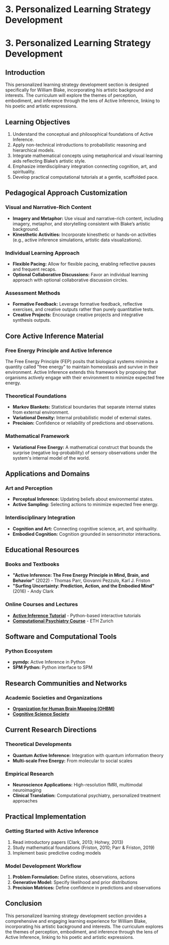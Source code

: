 # 3. Personalized Learning Strategy Development

# 3. Personalized Learning Strategy Development

## Introduction

This personalized learning strategy development section is designed specifically for William Blake, incorporating his artistic background and interests. The curriculum will explore the themes of perception, embodiment, and inference through the lens of Active Inference, linking to his poetic and artistic expressions.

## Learning Objectives

1. Understand the conceptual and philosophical foundations of Active Inference.
2. Apply non-technical introductions to probabilistic reasoning and hierarchical models.
3. Integrate mathematical concepts using metaphorical and visual learning aids reflecting Blake’s artistic style.
4. Emphasize interdisciplinary integration connecting cognition, art, and spirituality.
5. Develop practical computational tutorials at a gentle, scaffolded pace.

## Pedagogical Approach Customization

### Visual and Narrative-Rich Content

- **Imagery and Metaphor:** Use visual and narrative-rich content, including imagery, metaphor, and storytelling consistent with Blake’s artistic background.
- **Kinesthetic Activities:** Incorporate kinesthetic or hands-on activities (e.g., active inference simulations, artistic data visualizations).

### Individual Learning Approach

- **Flexible Pacing:** Allow for flexible pacing, enabling reflective pauses and frequent recaps.
- **Optional Collaborative Discussions:** Favor an individual learning approach with optional collaborative discussion circles.

### Assessment Methods

- **Formative Feedback:** Leverage formative feedback, reflective exercises, and creative outputs rather than purely quantitative tests.
- **Creative Projects:** Encourage creative projects and integrative synthesis outputs.

## Core Active Inference Material

### Free Energy Principle and Active Inference

The Free Energy Principle (FEP) posits that biological systems minimize a quantity called "free energy" to maintain homeostasis and survive in their environment. Active Inference extends this framework by proposing that organisms actively engage with their environment to minimize expected free energy.

### Theoretical Foundations

- **Markov Blankets:** Statistical boundaries that separate internal states from external environment.
- **Variational Density:** Internal probabilistic model of external states.
- **Precision:** Confidence or reliability of predictions and observations.

### Mathematical Framework

- **Variational Free Energy:** A mathematical construct that bounds the surprise (negative log-probability) of sensory observations under the system's internal model of the world.

## Applications and Domains

### Art and Perception

- **Perceptual Inference:** Updating beliefs about environmental states.
- **Active Sampling:** Selecting actions to minimize expected free energy.

### Interdisciplinary Integration

- **Cognition and Art:** Connecting cognitive science, art, and spirituality.
- **Embodied Cognition:** Cognition grounded in sensorimotor interactions.

## Educational Resources

### Books and Textbooks

- **"Active Inference: The Free Energy Principle in Mind, Brain, and Behavior"** (2022) - Thomas Parr, Giovanni Pezzulo, Karl J. Friston
- **"Surfing Uncertainty: Prediction, Action, and the Embodied Mind"** (2016) - Andy Clark

### Online Courses and Lectures

- **[Active Inference Tutorial](https://github.com/infer-actively/pymdp-tutorials)** - Python-based interactive tutorials
- **[Computational Psychiatry Course](https://www.tnu.ethz.ch/en/teaching/computational-psychiatry-course.html)** - ETH Zurich

## Software and Computational Tools

### Python Ecosystem

- **pymdp:** Active Inference in Python
- **SPM Python:** Python interface to SPM

## Research Communities and Networks

### Academic Societies and Organizations

- **[Organization for Human Brain Mapping (OHBM)](https://www.humanbrainmapping.org/)**
- **[Cognitive Science Society](https://cognitivesciencesociety.org/)**

## Current Research Directions

### Theoretical Developments

- **Quantum Active Inference:** Integration with quantum information theory
- **Multi-scale Free Energy:** From molecular to social scales

### Empirical Research

- **Neuroscience Applications:** High-resolution fMRI, multimodal neuroimaging
- **Clinical Translation:** Computational psychiatry, personalized treatment approaches

## Practical Implementation

### Getting Started with Active Inference

1. Read introductory papers (Clark, 2013; Hohwy, 2013)
2. Study mathematical foundations (Friston, 2010; Parr & Friston, 2019)
3. Implement basic predictive coding models

### Model Development Workflow

1. **Problem Formulation:** Define states, observations, actions
2. **Generative Model:** Specify likelihood and prior distributions
3. **Precision Matrices:** Define confidence in predictions and observations

## Conclusion

This personalized learning strategy development section provides a comprehensive and engaging learning experience for William Blake, incorporating his artistic background and interests. The curriculum explores the themes of perception, embodiment, and inference through the lens of Active Inference, linking to his poetic and artistic expressions.